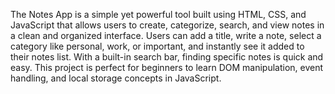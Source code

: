 The Notes App is a simple yet powerful tool built using HTML, CSS, and JavaScript that allows users to create, categorize, search, and view notes in a clean and organized interface. Users can add a title, write a note, select a category like personal, work, or important, and instantly see it added to their notes list. With a built-in search bar, finding specific notes is quick and easy. This project is perfect for beginners to learn DOM manipulation, event handling, and local storage concepts in JavaScript.
